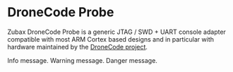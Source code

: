# DroneCode Probe

Zubax DroneCode Probe is a generic JTAG / SWD + UART console adapter compatible with most ARM Cortex based
designs and in particular with hardware maintained by the [DroneCode project](http://dronecode.org).

<info>Info message.</info>
<warning>Warning message.</warning>
<danger>Danger message.</danger>

